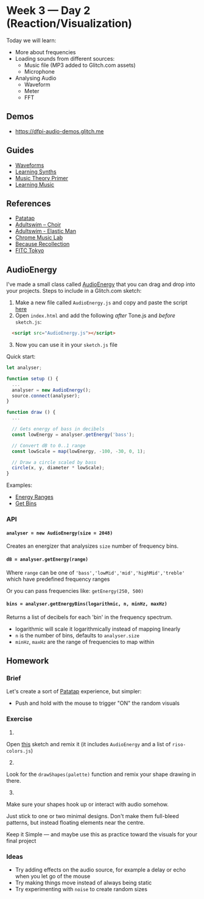 # Week 3 — Day 2 (Reaction/Visualization)

Today we will learn:

- More about frequencies
- Loading sounds from different sources:
  - Music file (MP3 added to Glitch.com assets)
  - Microphone
- Analysing Audio
  - Waveform
  - Meter
  - FFT

## Demos

- https://dfpi-audio-demos.glitch.me

## Guides

- [Waveforms](https://pudding.cool/2018/02/waveforms/)
- [Learning Synths](https://learningsynths.ableton.com/)
- [Music Theory Primer](https://www.lightnote.co/)
- [Learning Music](https://learningmusic.ableton.com/make-beats/make-beats.html)

## References

- [Patatap](https://www.patatap.com)
- [Adultswim – Choir](http://www.adultswim.com/etcetera/choir/)
- [Adultswim - Elastic Man](http://www.adultswim.com/etcetera/elastic-man/)
- [Chrome Music Lab](https://musiclab.chromeexperiments.com/Experiments)
- [Because Recollection](http://www.because-recollection.com/dj-mehdi)
- [FITC Tokyo](https://vimeo.com/118919656)

## AudioEnergy

I've made a small class called [AudioEnergy](https://glitch.com/edit/#!/dfpi-audio-fft?path=AudioEnergy.js) that you can drag and drop into your projects. Steps to include in a Glitch.com sketch:

1. Make a new file called `AudioEnergy.js` and copy and paste the script [here](https://glitch.com/edit/#!/dfpi-audio-fft?path=AudioEnergy.js)
2. Open `index.html` and add the following *after* Tone.js and *before* `sketch.js`:
```html
  <script src="AudioEnergy.js"></script>
```
3. Now you can use it in your `sketch.js` file

Quick start:

```js
let analyser;

function setup () {
  ...
  analyser = new AudioEnergy();
  source.connect(analyser);
}

function draw () {
  ...

  // Gets energy of bass in decibels
  const lowEnergy = analyser.getEnergy('bass');

  // Convert dB to 0..1 range
  const lowScale = map(lowEnergy, -100, -30, 0, 1);

  // Draw a circle scaled by bass
  circle(x, y, diameter * lowScale);
}
```

Examples:

- [Energy Ranges](https://glitch.com/edit/#!/dfpi-audio-fft-2?path=sketch.js
)
- [Get Bins](https://glitch.com/edit/#!/dfpi-audio-fft?path=sketch.js)

### API

#### `analyser = new AudioEnergy(size = 2048)`

Creates an energizer that analysizes `size` number of frequency bins.

#### `dB = analyser.getEnergy(range)`

Where `range` can be one of `'bass','lowMid','mid','highMid','treble'` which have predefined frequency ranges

Or you can pass frequencies like: `getEnergy(250, 500)`

#### `bins = analyser.getEnergyBins(logarithmic, n, minHz, maxHz)`

Returns a list of decibels for each 'bin' in the frequency spectrum.

- logarithmic will scale it logarithmically instead of mapping linearly
- `n` is the number of bins, defaults to `analyser.size`
- `minHz`, `maxHz` are the range of frequencies to map within


## Homework

### Brief

Let's create a sort of [Patatap](https://www.patatap.com) experience, but simpler:

- Push and hold with the mouse to trigger "ON" the random visuals

### Exercise

1.
Open [this](https://glitch.com/edit/#!/dfpi-audio-homework-basic?path=sketch.js) sketch and remix it (it includes `AudioEnergy` and a list of `riso-colors.js`)

2.
Look for the `drawShapes(palette)` function and remix your shape drawing in there.

3.
Make sure your shapes hook up or interact with audio somehow.

Just stick to one or two minimal designs. Don't make them full-bleed patterns, but instead floating elements near the centre.

Keep it Simple — and maybe use this as practice toward the visuals for your final project

### Ideas

- Try adding effects on the audio source, for example a delay or echo when you let go of the mouse
- Try making things move instead of always being static
- Try experimenting with `noise` to create random sizes